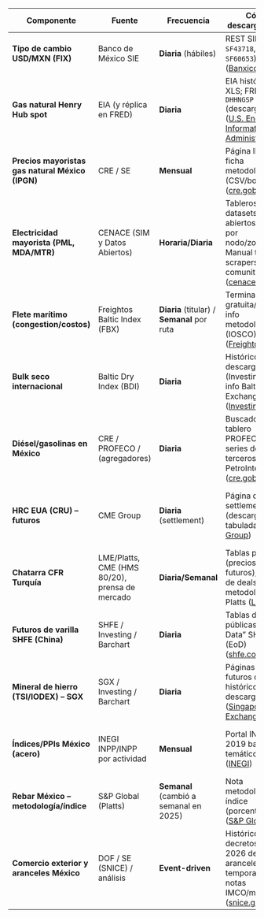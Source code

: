 | Componente                                       | Fuente                                         | Frecuencia                                  | Cómo descargar / API                                                                                           | Para qué sirve en el modelo                                                       |
| ------------------------------------------------ | ---------------------------------------------- | ------------------------------------------- | -------------------------------------------------------------------------------------------------------------- | --------------------------------------------------------------------------------- |
| **Tipo de cambio USD/MXN (FIX)**                 | Banco de México SIE                            | **Diaria** (hábiles)                        | REST SIE (series `SF43718`, `SF60653`) ([Banxico][1])                                                          | Normaliza cotizaciones en USD a MXN y viceversa.                                  |
| **Gas natural Henry Hub spot**                   | EIA (y réplica en FRED)                        | **Diaria**                                  | EIA histórico con XLS; FRED serie `DHHNGSP` (descargable) ([U.S. Energy Information Administration][2])        | Input de costos energéticos del acero (alto horno/DRI).                           |
| **Precios mayoristas gas natural México (IPGN)** | CRE / SE                                       | **Mensual**                                 | Página IPGN; ficha metodológica (CSV/boletines) ([cre.gob.mx][3])                                              | Aterriza costo de gas en México (complementa Henry Hub).                          |
| **Electricidad mayorista (PML, MDA/MTR)**        | CENACE (SIM y Datos Abiertos)                  | **Horaria/Diaria**                          | Tableros y datasets abiertos (PML por nodo/zonas). Manual técnico y scrapers comunitarios ([cenace.gob.mx][4]) | Proxy de costo eléctrico para acerías; agregable a promedio diario.               |
| **Flete marítimo (congestion/costos)**           | Freightos Baltic Index (FBX)                   | **Diaria** (titular) / **Semanal** por ruta | Terminal gratuita/series; info metodológica (IOSCO) ([Freightos][5])                                           | Driver logístico global (contenedores) que afecta import/export.                  |
| **Bulk seco internacional**                      | Baltic Dry Index (BDI)                         | **Diaria**                                  | Históricos descargables (Investing/TE), info Baltic Exchange ([Investing.com][6])                              | Proxy de costo de materias primas a granel (mineral, carbón, chatarra).           |
| **Diésel/gasolinas en México**                   | CRE / PROFECO / (agregadores)                  | **Diaria**                                  | Buscador CRE y tablero PROFECO; series de terceros como PetroIntelligence ([cre.gob.mx][7])                    | Costo de transporte interno (camión).                                             |
| **HRC EUA (CRU) – futuros**                      | CME Group                                      | **Diaria** (settlement)                     | Página de settlements (descarga tabulada) ([CME Group][8])                                                     | Referencia de acero laminado EUA; correlaciona con varilla vía cadena de valor.   |
| **Chatarra CFR Turquía**                         | LME/Platts, CME (HMS 80/20), prensa de mercado | **Diaria/Semanal**                          | Tablas públicas (precios de futuros), notas de deals y metodología de Platts ([Lme][9])                        | Driver central del costo de varilla (altísima correlación).                       |
| **Futuros de varilla SHFE (China)**              | SHFE / Investing / Barchart                    | **Diaria**                                  | Tablas diarias públicas; “Daily Data” SHFE (EoD) ([shfe.com.cn][10])                                           | Señal global de varilla (liderazgo China). Útil como exógeno.                     |
| **Mineral de hierro (TSI/IODEX) – SGX**          | SGX / Investing / Barchart                     | **Diaria**                                  | Páginas de futuros con histórico descargable ([Singapore Exchange][11])                                        | Input de materia prima (alto horno).                                              |
| **Índices/PPIs México (acero)**                  | INEGI INPP/INPP por actividad                  | **Mensual**                                 | Portal INPP 2019 base y temático PPI ([INEGI][12])                                                             | Si debemos convertir **índice → precio**, sirve como deflactor/puente.            |
| **Rebar México – metodología/índice**            | S&P Global (Platts)                            | **Semanal** (cambió a semanal en 2025)      | Nota metodológica e índice (porcentual) ([S&P Global][13])                                                     | Brinda % de cambio semanal; útil para **indexar** si tenemos un **precio ancla**. |
| **Comercio exterior y aranceles México**         | DOF / SE (SNICE) / análisis                    | **Event-driven**                            | Históricos DOF, decretos 2024–2026 de aranceles temporales, notas IMCO/medios ([snice.gob.mx][14])             |                                                                                   |

[1]: https://www.banxico.org.mx/SieAPIRest/?utm_source=chatgpt.com "- SIE - API"
[2]: https://www.eia.gov/dnav/ng/hist/rngwhhdm.htm?utm_source=chatgpt.com "Henry Hub Natural Gas Spot Price (Dollars per Million Btu)"
[3]: https://www.cre.gob.mx/IPGN/?utm_source=chatgpt.com "Índices de Referencia de Precios de Gas Natural"
[4]: https://www.cenace.gob.mx/Paginas/Publicas/Transparencia/DatosAbiertos.aspx?utm_source=chatgpt.com "Datos Abiertos - Cenace"
[5]: https://terminal.freightos.com/freightos-baltic-index-global-container-pricing-index/?utm_source=chatgpt.com "Freightos Baltic Index (FBX): Global Container PRICE Index"
[6]: https://www.investing.com/indices/baltic-dry-historical-data?utm_source=chatgpt.com "Baltic Dry Index Historical Data (BADI)"
[7]: https://www.cre.gob.mx/ConsultaPrecios/GasolinasyDiesel/GasolinasyDiesel.html?utm_source=chatgpt.com "Precios de expendio de gasolinas y diésel"
[8]: https://www.cmegroup.com/markets/metals/ferrous/hrc-steel.settlements.html?utm_source=chatgpt.com "U.S. Midwest Domestic Hot-Rolled Coil Steel (CRU) Index"
[9]: https://www.lme.com/en/metals/ferrous/lme-steel-scrap-cfr-turkey-platts?utm_source=chatgpt.com "LME Steel Scrap CFR Turkey (Platts)"
[10]: https://www.shfe.com.cn/eng/reports/StatisticalData/DailyData/?query_date=&query_options=1&query_params=kx&query_product_code=bu_f&utm_source=chatgpt.com "Daily Data"
[11]: https://www.sgx.com/derivatives/products/iron-ore?utm_source=chatgpt.com "Iron Ore - Singapore Exchange (SGX ..."
[12]: https://en.www.inegi.org.mx/programas/inpp/2019/?utm_source=chatgpt.com "Producer Price Index (INPP). Base year July 2019"
[13]: https://www.spglobal.com/commodity-insights/en/pricing-benchmarks/our-methodology/subscriber-notes/080125-platts-updates-mexico-rebar-assessment-index-specifications-increases-index-frequency?utm_source=chatgpt.com "Platts updates Mexico rebar assessment, index specifications"
[14]: https://www.snice.gob.mx/cs/avi/snice/historicos.dof.html?utm_source=chatgpt.com "Históricos: DOF"
